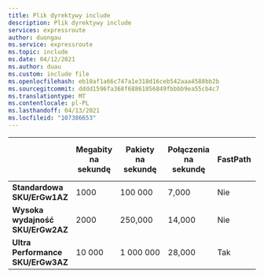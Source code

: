 ```yaml
---
title: Plik dyrektywy include
description: Plik dyrektywy include
services: expressroute
author: duongau
ms.service: expressroute
ms.topic: include
ms.date: 04/12/2021
ms.author: duau
ms.custom: include file
ms.openlocfilehash: eb10af1a66c747a1e318d16ceb542aaa4588bb2b
ms.sourcegitcommit: dddd1596fa368f68861856849fbbbb9ea55cb4c7
ms.translationtype: MT
ms.contentlocale: pl-PL
ms.lasthandoff: 04/13/2021
ms.locfileid: "107386653"
---
```

|  | **Megabity na sekundę** | **Pakiety na sekundę** | **Połączenia na sekundę** | **FastPath** | **Maksymalna liczba połączeń obwodu** |
| --- | --- | --- | --- | --- | --- |
| **Standardowa SKU/ErGw1AZ** |1000 | 100 000 | 7,000 | Nie | 4 |
| **Wysoka wydajność SKU/ErGw2AZ** |2000 | 250,000 | 14,000 | Nie | 8 |
| **Ultra Performance SKU/ErGw3AZ** |10 000 | 1 000 000 | 28,000 | Tak | 16 |

